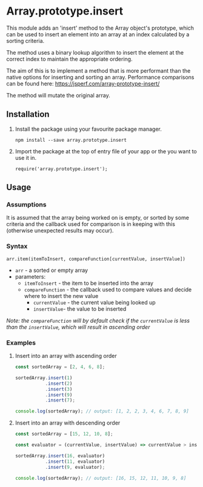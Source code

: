 # Array.prototype.insert
This module adds an 'insert' method to the Array object's prototype, which can be used to insert an element into an array at an index calculated by a sorting criteria.

The method uses a binary lookup algorithm to insert the element at the correct index to maintain the appropriate ordering.

The aim of this is to implement a method that is more performant than the native options for inserting and sorting an array. Performance comparisons can be found here:
https://jsperf.com/array-prototype-insert/

The method will mutate the original array.

## Installation

1. Install the package using your favourite package manager.

     `npm install --save array.prototype.insert`

2. Import the package at the top of entry file of your app or the you want to use it in.

    ```require('array.prototype.insert');```

## Usage

### Assumptions
It is assumed that the array being worked on is empty, or sorted by some criteria and the callback used for comparison is in keeping with this (otherwise unexpected results may occur).

### Syntax
```arr.item(itemToInsert, compareFunction[currentValue, insertValue])```

- `arr` - a sorted or empty array
- parameters:
    - `itemToInsert` - the item to be inserted into the array
    - `compareFunction` - the callback used to compare values and decide where to insert the new value
        - `currentValue` - the current value being looked up
        - `insertValue`- the value to be inserted
        
*Note: the `compareFunction` will by default check if the `currentValue` is less than the `insertValue`, which will result in ascending order*

### Examples
1. Insert into an array with ascending order

    ```javascript
    const sortedArray = [2, 4, 6, 8];
    
    sortedArray.insert(1)
               .insert(2)
               .insert(3)
               .insert(9)
               .insert(7);
    
    console.log(sortedArray); // output: [1, 2, 2, 3, 4, 6, 7, 8, 9]
    ```
2. Insert into an array with descending order

    ```javascript
    const sortedArray = [15, 12, 10, 8];
    
    const evaluator = (currentValue, insertValue) => currentValue > insertValue;
    
    sortedArray.insert(16, evaluator)
               .insert(11, evaluator)
               .insert(9, evaluator);
    
    console.log(sortedArray); // output: [16, 15, 12, 11, 10, 9, 8]
    ```
